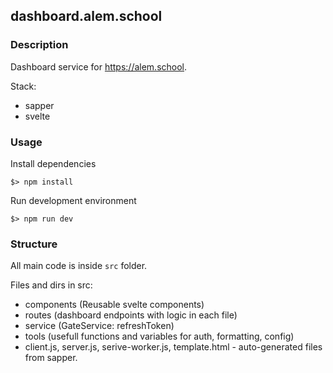 ## dashboard.alem.school

### Description

Dashboard service for https://alem.school.

Stack:
- sapper
- svelte

### Usage

Install dependencies
```console
$> npm install
```

Run development environment
```console
$> npm run dev
```

### Structure

All main code is inside `src` folder.

Files and dirs in src:
- components (Reusable svelte components)
- routes (dashboard endpoints with logic in each file)
- service (GateService: refreshToken)
- tools (usefull functions and variables for auth, formatting, config)
- client.js, server.js, serive-worker.js, template.html - auto-generated files from sapper.